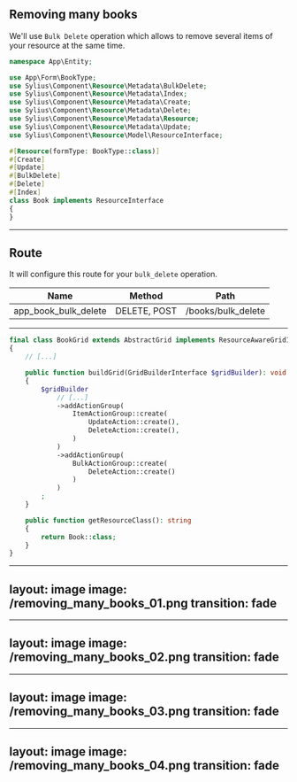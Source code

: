 ## Removing many books

<v-clicks>

We'll use `Bulk Delete` operation which allows to remove several items of your resource at the same time.

```php {all|15|15,4}
namespace App\Entity;

use App\Form\BookType;
use Sylius\Component\Resource\Metadata\BulkDelete;
use Sylius\Component\Resource\Metadata\Index;
use Sylius\Component\Resource\Metadata\Create;
use Sylius\Component\Resource\Metadata\Delete;
use Sylius\Component\Resource\Metadata\Resource;
use Sylius\Component\Resource\Metadata\Update;
use Sylius\Component\Resource\Model\ResourceInterface;

#[Resource(formType: BookType::class)]
#[Create]
#[Update]
#[BulkDelete]
#[Delete]
#[Index]
class Book implements ResourceInterface
{
}

```

</v-clicks>

---

## Route

<v-clicks>

It will configure this route for your `bulk_delete` operation.

| Name                 | Method       | Path               |
|----------------------|--------------|--------------------|
| app_book_bulk_delete | DELETE, POST | /books/bulk_delete |    


</v-clicks>

---

```php {all|15-19|15|16|17}
final class BookGrid extends AbstractGrid implements ResourceAwareGridInterface
{
    // [...]

    public function buildGrid(GridBuilderInterface $gridBuilder): void
    {
        $gridBuilder
            // [...]
            ->addActionGroup(
                ItemActionGroup::create(
                    UpdateAction::create(),
                    DeleteAction::create(),
                )
            )
            ->addActionGroup(
                BulkActionGroup::create(
                    DeleteAction::create()
                )
            )
        ;
    }

    public function getResourceClass(): string
    {
        return Book::class;
    }
}

```

---
layout: image
image: /removing_many_books_01.png
transition: fade
---

---
layout: image
image: /removing_many_books_02.png
transition: fade
---

---
layout: image
image: /removing_many_books_03.png
transition: fade
---

---
layout: image
image: /removing_many_books_04.png
transition: fade
---

